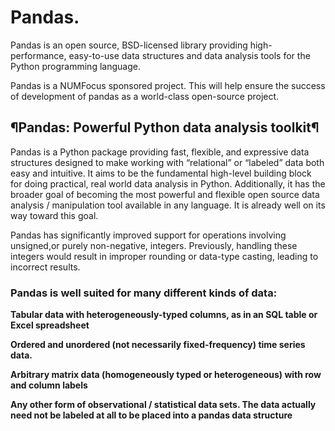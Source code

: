 # Pandas.
Pandas is an open source, BSD-licensed library providing high-performance, easy-to-use data structures and data analysis tools for the Python programming language.

Pandas is a NUMFocus sponsored project. This will help ensure the success of development of pandas as a world-class open-source project.

## ¶Pandas: Powerful Python data analysis toolkit¶
Pandas is a Python package providing fast, flexible, and expressive data structures designed to make working with “relational” or “labeled” data both easy and intuitive. It aims to be the fundamental high-level building block for doing practical, real world data analysis in Python. Additionally, it has the broader goal of becoming the most powerful and flexible open source data analysis / manipulation tool available in any language. It is already well on its way toward this goal.

Pandas has significantly improved support for operations involving unsigned,or purely non-negative, integers. Previously, handling these integers would result in improper rounding or data-type casting, leading to incorrect results.
  
### Pandas is well suited for many different kinds of data:

**Tabular data with heterogeneously-typed columns, as in an SQL table or Excel spreadsheet**

**Ordered and unordered (not necessarily fixed-frequency) time series data.**

**Arbitrary matrix data (homogeneously typed or heterogeneous) with row and column labels**

**Any other form of observational / statistical data sets. The data actually need not be labeled at all to be placed into a pandas data structure**
